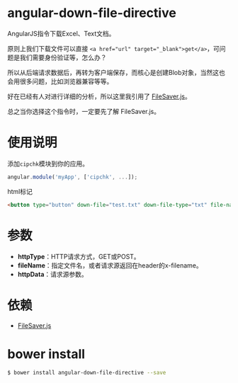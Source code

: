 angular-down-file-directive
=================

AngularJS指令下载Excel、Text文档。

原则上我们下载文件可以直接 `<a href="url" target="_blank">get</a>`，可问题是我们需要身份验证等，怎么办？

所以从后端请求数据后，再转为客户端保存，而核心是创建Blob对象，当然这也会用很多问题，比如浏览器兼容等等。

好在已经有人对进行详细的分析，所以这里我引用了 [FileSaver.js](https://github.com/eligrey/FileSaver.js)。

总之当你选择这个指令时，一定要先了解 FileSaver.js。

使用说明
=================

添加`cipchk`模块到你的应用。

```javascript
angular.module('myApp', ['cipchk', ...]);
```

html标记
```html
<button type="button" down-file="test.txt" down-file-type="txt" file-name="文件名" class="btn btn-primary">下载</button>
```

参数
=================

+  **httpType**：HTTP请求方式，GET或POST。
+  **fileName**：指定文件名，或者请求源返回在header的x-filename。
+  **httpData**：请求源参数。

依赖
=================

+  [FileSaver.js](https://github.com/eligrey/FileSaver.js)


bower install
=================

```bash
$ bower install angular-down-file-directive --save
```
